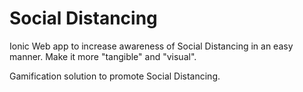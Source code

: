 # Social Distancing
Ionic Web app to increase awareness of Social Distancing in an easy manner.
Make it more "tangible" and "visual".

Gamification solution to promote Social Distancing.
